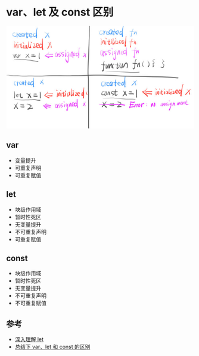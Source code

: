 # var、let 及 const 区别

![var_let_const](https://raw.githubusercontent.com/Vsnoy/PicGo/main/VuePress/var_let_const.jpg)

## var  

- 变量提升
- 可重复声明
- 可重复赋值

## let

- 块级作用域
- 暂时性死区
- 无变量提升
- 不可重复声明
- 可重复赋值
  
## const
  
- 块级作用域
- 暂时性死区
- 无变量提升
- 不可重复声明
- 不可重复赋值

## 参考

- [深入理解 let](https://github.com/gengarneko/blog-vuepress/tree/master/docs/frontEnd/es6)
- [总结下 var、let 和 const 的区别](https://segmentfault.com/a/1190000016491581)
